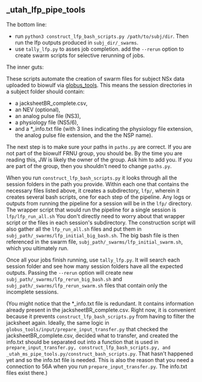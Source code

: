 ## _utah_lfp_pipe_tools

The bottom line:
  * run `python3 construct_lfp_bash_scripts.py /path/to/subj/dir`. Then run the lfp outputs produced in `subj_dir/_swarms`.
  * use `tally_lfp.py` to asses job completion. add the `--rerun` option to create swarm scripts for selective rerunning of jobs.

The inner guts:

These scripts automate the creation of swarm files for subject NSx data uploaded to biowulf via [globus_tools](https://github.com/czawora/globus_tools). This means the session directories in a subject folder should contain:
  * a jacksheetBR_complete.csv,
  * an NEV (optional),
  * an analog pulse file (NS3),
  * a physiology file (NS5/6),
  * and a *_info.txt file (with 3 lines indicating the physiology file extension, the analog pulse file extension, and the the NSP name).

The next step is to make sure your paths in `paths.py` are correct. If you are not part of the biowulf FRNU group, you should be. By the time you are reading this, JW is likely the owner of the group. Ask him to add you. If you are part of the group, then you shouldn't need to change `paths.py`.

When you run `construct_lfp_bash_scripts.py` it looks through all the session folders in the path you provide. Within each one that contains the necessary files listed above, it creates a subdirectory, `lfp/`, wherein it creates several bash scripts, one for each step of the pipeline. Any logs or outputs from running the pipeline for a session will be in the `lfp/` directory. The wrapper script that would run the pipeline for a single session is `lfp/lfp_run_all.sh` You don't directly need to worry about that wrapper script or the files in each session's subdirectory. The construction script will also gather all the `lfp_run_all.sh` files and put them in `subj_path/_swarms/lfp_initial_big_bash.sh`. The big bash file is then referenced in the swarm file, `subj_path/_swarms/lfp_initial_swarm.sh`, which you ultimately run.

Once all your jobs finish running, use `tally_lfp.py`. It will search each session folder and see how many session folders have all the expected outputs. Passing the `--rerun` option will create new `subj_path/_swarms/lfp_rerun_big_bash.sh` and `subj_path/_swarms/lfp_rerun_swarm.sh` files that contain only the incomplete sessions. 


(You might notice that the *_info.txt file is redundant. It contains information already present in the jacksheetBR_complete.csv. Right now, it is convenient because it prevents `construct_lfp_bash_scripts.py` from having to filter the jacksheet again. Ideally, the same logic in `globus_tools/input/prepare_input_transfer.py` that checked the jacksheetBR_complete.csv, decided what to transfer, and created the info.txt should be separated out into a function that is used in `prepare_input_transfer.py, construct_lfp_bash_scripts.py, and _utah_ms_pipe_tools.py/construct_bash_scripts.py`. That hasn't happened yet and so the info.txt file is needed. This is also the reason that you need a connection to 56A when you run `prepare_input_transfer.py`. The info.txt files exist there.)
